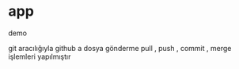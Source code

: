 # app
demo



git aracılığıyla github a dosya gönderme pull , push , commit , merge işlemleri yapılmıştır
